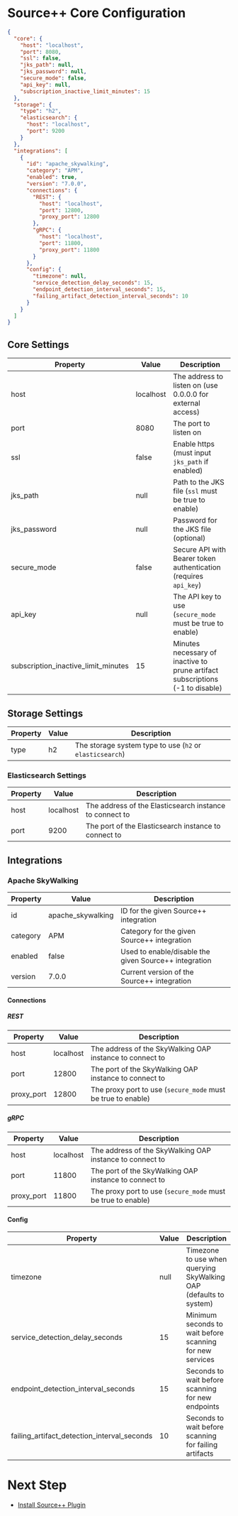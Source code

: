 # Source++ Core Configuration

```json
{
  "core": {
    "host": "localhost",
    "port": 8080,
    "ssl": false,
    "jks_path": null,
    "jks_password": null,
    "secure_mode": false,
    "api_key": null,
    "subscription_inactive_limit_minutes": 15
  },
  "storage": {
    "type": "h2",
    "elasticsearch": {
      "host": "localhost",
      "port": 9200
    }
  },
  "integrations": [
    {
      "id": "apache_skywalking",
      "category": "APM",
      "enabled": true,
      "version": "7.0.0",
      "connections": {
        "REST": {
          "host": "localhost",
          "port": 12800,
          "proxy_port": 12800
        },
        "gRPC": {
          "host": "localhost",
          "port": 11800,
          "proxy_port": 11800
        }
      },
      "config": {
        "timezone": null,
        "service_detection_delay_seconds": 15,
        "endpoint_detection_interval_seconds": 15,
        "failing_artifact_detection_interval_seconds": 10
      }
    }
  ]
}
```

## Core Settings

| Property                            | Value     | Description                                                  |
| ----------------------------------- | --------- | ------------------------------------------------------------ |
| host                                | localhost | The address to listen on (use 0.0.0.0 for external access)   |
| port                                | 8080      | The port to listen on                                        |
| ssl                                 | false     | Enable https (must input `jks_path` if enabled)              |
| jks_path                            | null      | Path to the JKS file (`ssl` must be true to enable)          |
| jks_password                        | null      | Password for the JKS file (optional)                         |
| secure_mode                         | false     | Secure API with Bearer token authentication (requires `api_key`) |
| api_key                             | null      | The API key to use (`secure_mode` must be true to enable)    |
| subscription_inactive_limit_minutes | 15        | Minutes necessary of inactive to prune artifact subscriptions (-1 to disable) |

## Storage Settings

| Property | Value | Description                                              |
| -------- | ----- | -------------------------------------------------------- |
| type     | h2    | The storage system type to use (`h2` or `elasticsearch`) |

### Elasticsearch Settings

| Property | Value     | Description                                             |
| -------- | --------- | ------------------------------------------------------- |
| host     | localhost | The address of the Elasticsearch instance to connect to |
| port     | 9200      | The port of the Elasticsearch instance to connect to    |

## Integrations

### Apache SkyWalking

| Property                            | Value             | Description                                                  |
| ----------------------------------- | ----------------- | ------------------------------------------------------------ |
| id                                  | apache_skywalking | ID for the given Source++ integration                        |
| category                            | APM               | Category for the given Source++ integration                  |
| enabled                             | false             | Used to enable/disable the given Source++ integration        |
| version                             | 7.0.0             | Current version of the Source++ integration                  |

#### Connections

##### REST

| Property                            | Value     | Description                                                  |
| ----------------------------------- | --------- | ------------------------------------------------------------ |
| host                                | localhost | The address of the SkyWalking OAP instance to connect to     |
| port                                | 12800     | The port of the SkyWalking OAP instance to connect to        |
| proxy_port                          | 12800     | The proxy port to use (`secure_mode` must be true to enable) |

##### gRPC

| Property                            | Value     | Description                                                  |
| ----------------------------------- | --------- | ------------------------------------------------------------ |
| host                                | localhost | The address of the SkyWalking OAP instance to connect to     |
| port                                | 11800     | The port of the SkyWalking OAP instance to connect to        |
| proxy_port                          | 11800     | The proxy port to use (`secure_mode` must be true to enable) |

#### Config

| Property                            | Value     | Description                                                  |
| ----------------------------------- | --------- | ------------------------------------------------------------ |
| timezone                            | null      | Timezone to use when querying SkyWalking OAP (defaults to system) |
| service_detection_delay_seconds     | 15        | Minimum seconds to wait before scanning for new services     |
| endpoint_detection_interval_seconds | 15        | Seconds to wait before scanning for new endpoints            |
| failing_artifact_detection_interval_seconds | 10 | Seconds to wait before scanning for failing artifacts       |

# Next Step

- [Install Source++ Plugin](./05-install-source-plugin.md)
